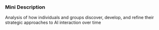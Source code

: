 ### Mini Description

Analysis of how individuals and groups discover, develop, and refine their strategic approaches to AI interaction over time
